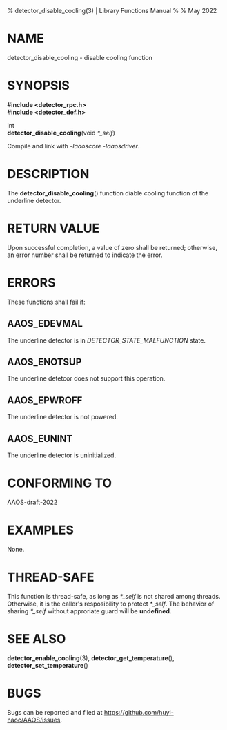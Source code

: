 % detector\_disable\_cooling(3) | Library Functions Manual
%
% May 2022

NAME
====

detector\_disable\_cooling - disable cooling function

SYNOPSIS
========

**#include <detector_rpc.h>**  
**#include <detector_def.h>**

int   
**detector_disable_cooling**(void *\*\_self*)

Compile and link with *-laaoscore* *-laaosdriver*.

DESCRIPTION
===========

The **detector_disable_cooling**() function diable cooling function of the underline detector.  

RETURN VALUE
============

Upon successful completion, a value of zero shall be returned; otherwise, an error number shall be returned to indicate the error.

ERRORS
======

These functions shall fail if:

AAOS\_EDEVMAL
-------------

The underline detector is in *DETECTOR_STATE_MALFUNCTION* state.

AAOS\_ENOTSUP
-------------

The underline detetcor does not support this operation.

AAOS\_EPWROFF
-------------

The underline detector is not powered.

AAOS\_EUNINT
------------

The underline detector is uninitialized.

CONFORMING TO
=============

AAOS-draft-2022

EXAMPLES
========

None.

THREAD-SAFE
===========

This function is thread-safe, as long as *\*\_self* is not shared among threads. Otherwise, it is the caller's resposibility to protect *\*\_self*. The behavior of sharing *\*\_self* without approriate guard will be **undefined**.

SEE ALSO
========
**detector_enable_cooling**(3), **detector_get_temperature**(), **detector_set_temperature**()

BUGS
====

Bugs can be reported and filed at https://github.com/huyi-naoc/AAOS/issues.

